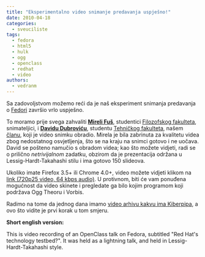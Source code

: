 ```yaml
---
title: "Eksperimentalno video snimanje predavanja uspješno!"
date: 2010-04-18
categories: 
  - sveuciliste
tags: 
  - fedora
  - html5
  - hulk
  - ogg
  - openclass
  - redhat
  - video
authors: 
  - vedranm
---
```


Sa zadovoljstvom možemo reći da je naš eksperiment snimanja predavanja o [Fedori](https://fedoraproject.org/) završio vrlo uspješno.

<!-- more -->

To moramo prije svega zahvaliti [**Mireli Fuš**](https://mirelafus.wixsite.com/mfus), studentici [Filozofskog fakulteta](https://www.ffri.uniri.hr/), snimateljici, i [**Davidu Dubroviću**](https://www.antares.hr/o-nama/), studentu [Tehničkog fakulteta](http://www.riteh.uniri.hr/), našem [članu](../ekipa.md), koji je video snimku obradio. Mirela je bila zabrinuta za kvalitetu videa zbog nedostatnog osvjetljenja, što se na kraju na snimci gotovo i ne uočava. David se pošteno namučio s obradom videa; kao što možete vidjeti, radi se o prilično _netrivijalnom_ zadatku, obzirom da je prezentacija održana u Lessig-Hardt-Takahashi stilu i ima gotovo 150 slideova.

Ukoliko imate Firefox 3.5+ ili Chrome 4.0+, video možete vidjeti klikom na [link (720p25 video, 64 kbps audio)](../assets/videos/2010-03-24-Vedran-Miletic-720p.ogv). U protivnom, biti će vam ponuđena mogućnost da video skinete i pregledate ga bilo kojim programom koji podržava Ogg Theoru i Vorbis.

Radimo na tome da jednog dana imamo [video arhivu kakvu ima Kiberpipa](http://video.kiberpipa.org/), a ovo što vidite je prvi korak u tom smjeru.

**Short english version:**

This is video recording of an OpenClass talk on Fedora, subtitled "Red Hat's technology testbed?". It was held as a lightning talk, and held in Lessig-Hardt-Takahashi style.
